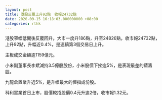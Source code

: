 ```yaml
---
layout: post
title: 港股反覆上升92點　收報24732點
date: 2020-09-15 16:18:03.000000000 +08:00
categories: rthk
---
```


港股窄幅低開後反覆回升，大市一度升186點，升至24826點，收市報24732點，上升92點，升幅近0.4%，是連續第3個交易日上升。

主板成交金額逾1159億元。

小米副董事長李斌減持3.5億股股份，小米股價下挫逾5%，是表現最差的藍籌股。

九龍倉置業升近5%，是升幅最大的恒指成份股。

科利實業首日上市，股價較招股價0.4元升逾2倍，收市報1.32元。
